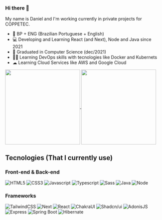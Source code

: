 ### Hi there 👋

My name is Daniel and I'm working currently in private projects for COPPETEC.


- 🎴 BP + ENG (Brazilian Portuguese + English)
- 💻 Developing and Learning React (and Next), Node and Java since 2021
- 👻 Graduated in Computer Science (dec/2021)
- 🐱‍🏍 Learning DevOps skills with tecnologies like Docker and Kubernets
- ☁ Learning Cloud Services like AWS and Google Cloud

<!--
### Some of my last works: 
- <a href="https://assinaturas.coppetec.ufrj.br" target="_blank"> COPPETEC ASSINATURAS </a>
- <a href="https://github.com/T4rr4sk3/shorter"> SHORTLINK (API) </a>
-->

<div>

  <a href="https://github.com/erick-menezes/" target="_blank">
    <img align="center" height="240em" src="https://github-readme-stats.vercel.app/api/top-langs/?username=T4rr4sk3&theme=midnight-purple&layout=compact&langs_count=6&hide_border=true" />
  </a>
  <a href="https://github.com/erick-menezes/" target="_blank">
   <img align="center" height="240em" src="https://github-readme-stats.vercel.app/api?username=T4rr4sk3&show_icons=true&theme=midnight-purple&hide_rank=true&count_private=true&include_all_commits=true&hide_border=true" />
  </a>
</div>

<div>
  <h2> Tecnologies (That I currently use) </h2>


  <div>
    <h3> Front-end & Back-end </h3>
    <!--  -->
    <div>
      <!-- <h4>Basics</h4> -->
      <img alt="HTML5" src="https://img.shields.io/badge/-HTML_5-E34F26?logo=html5&style=for-the-bagde&logoColor=white">
      <img alt="CSS3" src="https://img.shields.io/badge/-CSS_3-1572B6?logo=css3&style=for-the-bagde&logoColor=white">
      <img alt="Javascript" src="https://img.shields.io/badge/-Javascript-F7DF1E?logo=javascript&style=for-the-bagde&logoColor=black">
      <img alt="Typescript" src="https://img.shields.io/badge/-Typescript-3178C6?logo=typescript&style=for-the-bagde&logoColor=white">
      <img alt="Sass" src="https://img.shields.io/badge/-Sass-CC6699?logo=sass&style=for-the-bagde&logoColor=white">
      <!-- <div> </div> -->
      <img alt="Java" src="https://img.shields.io/badge/-Java-FFF?logo=oracle&style=for-the-bagde&logoColor=F80000">
      <img alt="Node" src="https://img.shields.io/badge/-NodeJS-5FA04E?logo=nodedotjs&style=for-the-bagde&logoColor=white">
    </div>
    <!--  -->
    <div>
      <h3>Frameworks</h3>
      <!-- Main -->
      <img alt="TailwindCSS" src="https://img.shields.io/badge/-Tailwind_CSS-06B6D4?logo=tailwindcss&style=for-the-bagde&logoColor=white">
      <img alt="Next" src="https://img.shields.io/badge/-NextJS-000?logo=nextdotjs&style=for-the-bagde&logoColor=white">
      <img alt="React" src="https://img.shields.io/badge/-React-000?logo=react&style=for-the-bagde&logoColor=61DAFB">
      <img alt="ChakraUI" src="https://img.shields.io/badge/-ChakraUI-319795?logo=chakraui&style=for-the-bagde&logoColor=white">
      <img alt="Shadcn/ui" src="https://img.shields.io/badge/-shadcn%2fui-000?logo=shadcnui&style=for-the-bagde&logoColor=white">
      <!-- Separator -->
      <!-- <div> </div> <!-- TODO: Try to create a spacer here -->
      <img alt="AdonisJS" src="https://img.shields.io/badge/-AdonisJS-5A45FF?logo=adonisjs&style=for-the-bagde&logoColor=white">
      <img alt="Express" src="https://img.shields.io/badge/-Express-000?logo=express&style=for-the-bagde&logoColor=white">
      <img alt="Spring Boot" src="https://img.shields.io/badge/-Spring_Boot-6DB33F?logo=spring&style=for-the-bagde&logoColor=white">
      <img alt="Hibernate" src="https://img.shields.io/badge/-Hibernate-59666C?logo=hibernate&style=for-the-bagde&logoColor=white">
      <!-- Styles -->
    </div>
    <!-- Another separator -->
    <div height="40px"> </div>
    <!--  --
    <h3> Back-end </h3>
    <!--  --
    <div>
      <h4> Main </h4>
      <!-- Java bagde not found :( --
    </div>
    <!--  --
    <div>
      <h4> Frameworks </h4>
      <!-- <img alt="Spring" src="https://img.shields.io/badge/-Spring-6DB33F?logo=spring&style=for-the-bagde&logoColor=white"> -->
      <!--  --
    </div> -->
  </div>

</div>
